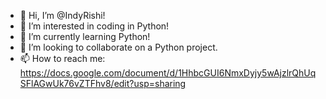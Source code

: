 - 👋 Hi, I’m @IndyRishi!
- 👀 I’m interested in coding in Python!
- 🌱 I’m currently learning Python!
- 💞️ I’m looking to collaborate on a Python project.
- 📫 How to reach me: https://docs.google.com/document/d/1HhbcGUI6NmxDyjy5wAjzlrQhUqSFlAGwUk76vZTFhv8/edit?usp=sharing

<!---
IndyRishi/IndyRishi is a ✨ special ✨ repository because its `README.md` (this file) appears on your GitHub profile.
You can click the Preview link to take a look at your changes.
--->
